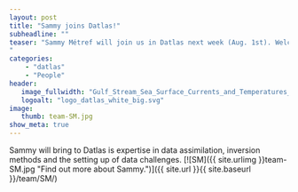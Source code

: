 ```yaml
---
layout: post
title: "Sammy joins Datlas!"
subheadline: ""
teaser: "Sammy Métref will join us in Datlas next week (Aug. 1st). Welcome to him!
"
categories:
    - "datlas"
    - "People"
header:
   image_fullwidth: "Gulf_Stream_Sea_Surface_Currents_and_Temperatures_NASA_SVS.jpg"
   logoalt: "logo_datlas_white_big.svg"
image:
   thumb: team-SM.jpg
show_meta: true
---
```

Sammy will bring to Datlas is expertise  in data assimilation, inversion methods and the setting up of data challenges. 
[![SM]({{ site.urlimg }}team-SM.jpg
 "Find out more about Sammy.")]({{ site.url }}{{ site.baseurl }}/team/SM/)